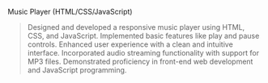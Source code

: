 
Music Player (HTML/CSS/JavaScript)

> Designed and developed a responsive music player using HTML, CSS, and JavaScript.
> Implemented basic features like play and pause controls.
> Enhanced user experience with a clean and intuitive interface.
> Incorporated audio streaming functionality with support for MP3 files.
> Demonstrated proficiency in front-end web development and JavaScript programming.

